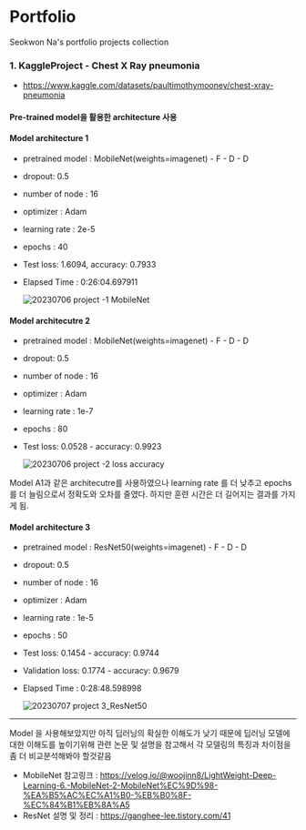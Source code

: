 # Portfolio
Seokwon Na's portfolio projects collection

### 1. KaggleProject - Chest X Ray pneumonia
- https://www.kaggle.com/datasets/paultimothymooney/chest-xray-pneumonia

#### Pre-trained model을 활용한 architecture 사용
#### Model architecture 1 
- pretrained model : MobileNet(weights=imagenet) - F - D - D
- dropout: 0.5
- number of node : 16
- optimizer : Adam
- learning rate : 2e-5
- epochs : 40
- Test
    loss: 1.6094, accuracy: 0.7933
- Elapsed Time :  0:26:04.697911
  
  ![20230706 project -1 MobileNet](https://github.com/naleetwo/Portfolio/assets/109716149/943e44bf-b73a-4939-8e6a-992a6db84e87)

#### Model architecutre 2
- pretrained model : MobileNet(weights=imagenet) - F - D - D
- dropout: 0.5
- number of node : 16
- optimizer : Adam
- learning rate : 1e-7
- epochs : 80
- Test
    loss: 0.0528 - accuracy: 0.9923

  ![20230706 project -2 loss accuracy](https://github.com/naleetwo/Portfolio/assets/109716149/f7341edd-bd9e-49e8-bb2a-2b4190e23dbe)

Model A1과 같은 architecutre를 사용하였으나 learning rate 를 더 낮추고 epochs를 더 늘림으로서 정확도와 오차를 줄였다. 하지만 훈련 시간은 더 길어지는 결과를 가지게 됨.

#### Model architecture 3
- pretrained model : ResNet50(weights=imagenet) - F - D - D
- dropout: 0.5
- number of node : 16
- optimizer : Adam
- learning rate : 1e-5
- epochs : 50
- Test
    loss: 0.1454 - accuracy: 0.9744
- Validation 
    loss: 0.1774 - accuracy: 0.9679
- Elapsed Time :  0:28:48.598998

  ![20230707 project 3_ResNet50](https://github.com/naleetwo/Portfolio/assets/109716149/fb9b64a0-87b6-4186-98a7-9eef41fe3947)


----------------------------------------------------------------------------------------------------------------------------------------------------------------------------------------
Model 을 사용해보았지만 아직 딥러닝의 확실한 이해도가 낮기 때문에 딥러닝 모델에 대한 이해도를 높이기위해 관련 논문 및 설명을 참고해서 각 모델링의 특징과 차이점을 좀 더 비교분석해봐야 할것같음
- MobileNet 참고링크 : https://velog.io/@woojinn8/LightWeight-Deep-Learning-6.-MobileNet-2-MobileNet%EC%9D%98-%EA%B5%AC%EC%A1%B0-%EB%B0%8F-%EC%84%B1%EB%8A%A5
- ResNet 설명 및 정리 : https://ganghee-lee.tistory.com/41

